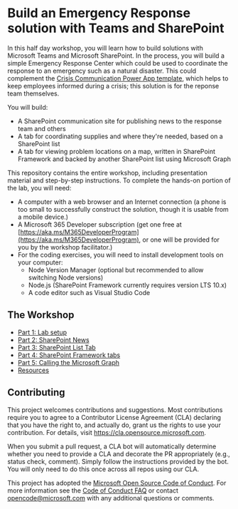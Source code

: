 # Build an Emergency Response solution with Teams and SharePoint

In this half day workshop, you will learn how to build solutions with Microsoft Teams and Microsoft SharePoint. In the process, you will build a simple Emergency Response Center which could be used to coordinate the response to an emergency such as a natural disaster. This could complement the [Crisis Communication Power App template](https://powerapps.microsoft.com/en-us/blog/crisis-communication-a-power-platform-template/), which helps to keep employees informed during a crisis; this solution is for the reponse team themselves.

You will build:

 * A SharePoint communication site for publishing news to the response team and others
 * A tab for coordinating supplies and where they're needed, based on a SharePoint list
 * A tab for viewing problem locations on a map, written in SharePoint Framework and backed by another SharePoint list using Microsoft Graph

This repository contains the entire workshop, including presentation material and step-by-step instructions. To complete the hands-on portion of the lab, you will need:

 * A computer with a web browser and an Internet connection (a phone is too small to successfully construct the solution, though it is usable from a mobile device.)
 * A Microsoft 365 Developer subscription (get one free at [https://aka.ms/M365DeveloperProgram](https://aka.ms/M365DeveloperProgram), or one will be provided for you by the workshop facilitator.)
 * For the coding exercises, you will need to install development tools on your computer:
    * Node Version Manager (optional but recommended to allow switching Node versions)
    * Node.js (SharePoint Framework currently requires version LTS 10.x)
    * A code editor such as Visual Studio Code

## The Workshop

 * [Part 1: Lab setup](Documents/Part1.md)
 * [Part 2: SharePoint News](Documents/Part2.md)
 * [Part 3: SharePoint List Tab](Documents/Part3.md)
 * [Part 4: SharePoint Framework tabs](Documents/Part4.md)
 * [Part 5: Calling the Microsoft Graph](Documents/Part5.md)
 * [Resources](Documents/Resources.md)
 
## Contributing

This project welcomes contributions and suggestions.  Most contributions require you to agree to a Contributor License Agreement (CLA) declaring that you have the right to, and actually do, grant us the rights to use your contribution. For details, visit https://cla.opensource.microsoft.com.

When you submit a pull request, a CLA bot will automatically determine whether you need to provide a CLA and decorate the PR appropriately (e.g., status check, comment). Simply follow the instructions provided by the bot. You will only need to do this once across all repos using our CLA.

This project has adopted the [Microsoft Open Source Code of Conduct](https://opensource.microsoft.com/codeofconduct/). For more information see the [Code of Conduct FAQ](https://opensource.microsoft.com/codeofconduct/faq/) or contact [opencode@microsoft.com](mailto:opencode@microsoft.com) with any additional questions or comments.
